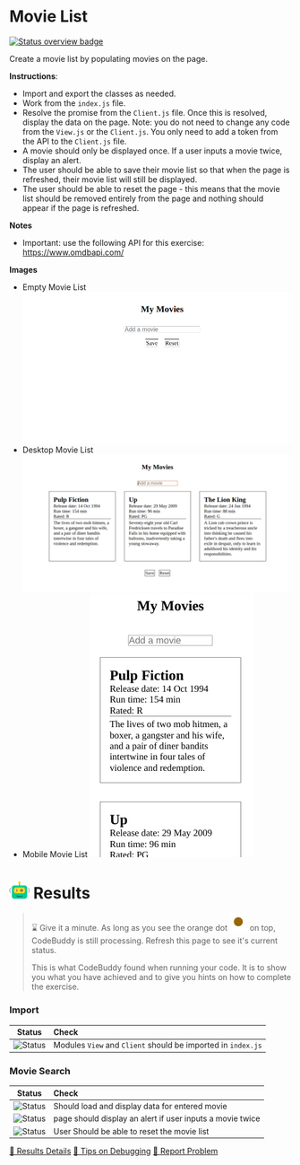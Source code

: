 # Movie List
[![Status overview badge](../../blob/badges/.github/badges/main/badge.svg)](#-results)


Create a movie list by populating movies on the page.

**Instructions**:

-  Import and export the classes as needed.
-  Work from the `index.js` file.
-  Resolve the promise from the `Client.js` file. Once this is resolved, display the data on the page. Note: you do not need to change any code from the `View.js` or the `Client.js`. You only need to add a token from the API to the `Client.js` file.
-  A movie should only be displayed once. If a user inputs a movie twice, display an alert.
-  The user should be able to save their movie list so that when the page is refreshed, their movie list will still be displayed.
-  The user should be able to reset the page - this means that the movie list should be removed entirely from the page and nothing should appear if the page is refreshed.

**Notes**

-  Important: use the following API for this exercise: https://www.omdbapi.com/

**Images**

-  Empty Movie List
   ![alt text](images/empty-page.png "Reset")
-  Desktop Movie List
   ![alt text](images/display-movies.png "Desktop Movie List")
-  Mobile Movie List
   ![alt text](images/mobile.png "Mobile Movie List")

[//]: # (autograding info start)
# <img src="https://github.com/DCI-EdTech/autograding-setup/raw/main/assets/bot-large.svg" alt="" data-canonical-src="https://github.com/DCI-EdTech/autograding-setup/raw/main/assets/bot-large.svg" height="31" /> Results
> ⌛ Give it a minute. As long as you see the orange dot ![processing](https://raw.githubusercontent.com/DCI-EdTech/autograding-setup/main/assets/processing.svg) on top, CodeBuddy is still processing. Refresh this page to see it's current status.
>
> This is what CodeBuddy found when running your code. It is to show you what you have achieved and to give you hints on how to complete the exercise.


### Import

|                 Status                  | Check                                                                                    |
| :-------------------------------------: | :--------------------------------------------------------------------------------------- |
| ![Status](../../blob/badges/.github/badges/main/status0.svg) | Modules `View` and `Client` should be imported in `index.js` |

### Movie Search

|                 Status                  | Check                                                                                    |
| :-------------------------------------: | :--------------------------------------------------------------------------------------- |
| ![Status](../../blob/badges/.github/badges/main/status1.svg) | Should load and display data for entered movie |
| ![Status](../../blob/badges/.github/badges/main/status2.svg) | page should display an alert if user inputs a movie twice |
| ![Status](../../blob/badges/.github/badges/main/status3.svg) | User Should be able to reset the movie list |



[🔬 Results Details](../../actions)
[🐞 Tips on Debugging](https://github.com/DCI-EdTech/autograding-setup/wiki/How-to-work-with-CodeBuddy)
[📢 Report Problem](https://docs.google.com/forms/d/e/1FAIpQLSfS8wPh6bCMTLF2wmjiE5_UhPiOEnubEwwPLN_M8zTCjx5qbg/viewform?usp=pp_url&entry.652569746=Browser-fetch-saving)


[//]: # (autograding info end)